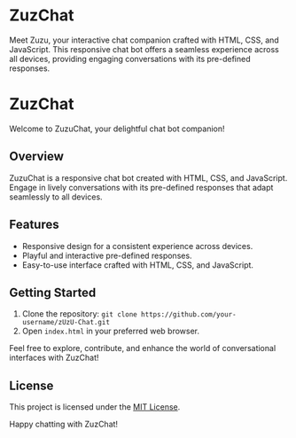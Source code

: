 # ZuzChat
Meet Zuzu, your interactive chat companion crafted with HTML, CSS, and JavaScript. This responsive chat bot offers a seamless experience across all devices, providing engaging conversations with its pre-defined responses.

# ZuzChat

Welcome to ZuzuChat, your delightful chat bot companion!

## Overview
ZuzuChat is a responsive chat bot created with HTML, CSS, and JavaScript. Engage in lively conversations with its pre-defined responses that adapt seamlessly to all devices.

## Features
- Responsive design for a consistent experience across devices.
- Playful and interactive pre-defined responses.
- Easy-to-use interface crafted with HTML, CSS, and JavaScript.

## Getting Started
1. Clone the repository: `git clone https://github.com/your-username/zUzU-Chat.git`
2. Open `index.html` in your preferred web browser.

Feel free to explore, contribute, and enhance the world of conversational interfaces with ZuzChat!


## License
This project is licensed under the [MIT License](LICENSE).

Happy chatting with ZuzChat!
